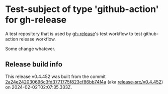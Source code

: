 # Test-subject of type 'github-action' for gh-release

A test repository that is used by [gh-release](https://github.com/kattecon/gh-release)'s test workflow to test github-action release workflow.

Some change whatever.


## Release build info

This release v0.4.452 was built from the commit [2a24e242030696c3fd3771775f823cf86bb74f4a](https://github.com/kattecon/gh-release-test-ga/tree/2a24e242030696c3fd3771775f823cf86bb74f4a) (aka [release-src/v0.4.452](https://github.com/kattecon/gh-release-test-ga/tree/release-src/v0.4.452)) on 2024-02-02T02:07:35.333Z.
        